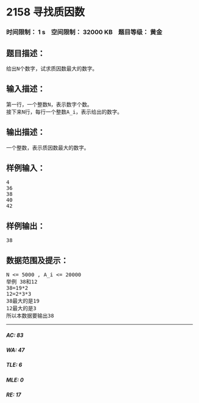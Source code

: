 # 2158 寻找质因数   
### 时间限制： 1 s&nbsp;&nbsp;&nbsp;&nbsp;空间限制： 32000 KB&nbsp;&nbsp;&nbsp;&nbsp;题目等级： 黄金  
## 题目描述：  

<pre>
给出N个数字，试求质因数最大的数字。
</pre>
  
  
## 输入描述：  

<pre>
第一行，一个整数N，表示数字个数。  
接下来N行，每行一个整数A_i，表示给出的数字。
</pre>
  
  
## 输出描述：  

<pre>
一个整数，表示质因数最大的数字。
</pre>
  
  
## 样例输入：  

<pre>
4  
36  
38  
40  
42
</pre>
  
  
## 样例输出：  

<pre>
38
</pre>
  
  
## 数据范围及提示：  

<pre>
N <= 5000 , A_i <= 20000  
举例 38和12  
38=19*2  
12=2*3*3  
38最大的是19  
12最大的是3  
所以本数据要输出38
</pre>
  
  
***  

##### AC: 83  
##### WA: 47  
##### TLE: 6  
##### MLE: 0  
##### RE: 17  
